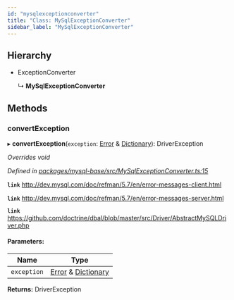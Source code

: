 ```yaml
---
id: "mysqlexceptionconverter"
title: "Class: MySqlExceptionConverter"
sidebar_label: "MySqlExceptionConverter"
---
```


## Hierarchy

* ExceptionConverter

  ↳ **MySqlExceptionConverter**

## Methods

### convertException

▸ **convertException**(`exception`: [Error](driverexception.md#error) & [Dictionary](../index.md#dictionary)): DriverException

*Overrides void*

*Defined in [packages/mysql-base/src/MySqlExceptionConverter.ts:15](https://github.com/mikro-orm/mikro-orm/blob/18b580bb42/packages/mysql-base/src/MySqlExceptionConverter.ts#L15)*

**`link`** http://dev.mysql.com/doc/refman/5.7/en/error-messages-client.html

**`link`** http://dev.mysql.com/doc/refman/5.7/en/error-messages-server.html

**`link`** https://github.com/doctrine/dbal/blob/master/src/Driver/AbstractMySQLDriver.php

#### Parameters:

Name | Type |
------ | ------ |
`exception` | [Error](driverexception.md#error) & [Dictionary](../index.md#dictionary) |

**Returns:** DriverException
